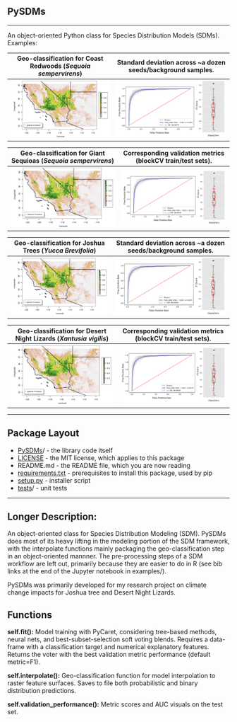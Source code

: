 ## PySDMs

---

An object-oriented Python class for Species Distribution Models (SDMs). Examples:

Geo-classification for Coast Redwoods (*Sequoia sempervirens*) | Standard deviation across ~a dozen seeds/background samples. 
:---------------------------------:|:----------------------------------------:
![](examples/night_lizards/data/range.png) | ![](examples/night_lizards/data/auc.png)

Geo-classification for Giant Sequioas (*Sequoia sempervirens*) | Corresponding validation metrics (blockCV train/test sets). 
:---------------------------------:|:----------------------------------------:
![](examples/night_lizards/data/range.png) | ![](examples/night_lizards/data/auc.png)

Geo-classification for Joshua Trees (*Yucca Brevifolia*) | Standard deviation across ~a dozen seeds/background samples.  
:---------------------------------:|:----------------------------------------:
![](examples/night_lizards/data/range.png) | ![](examples/night_lizards/data/auc.png)

Geo-classification for Desert Night Lizards (*Xantusia vigilis*) | Corresponding validation metrics (blockCV train/test sets).
:---------------------------------:|:----------------------------------------:
![](examples/night_lizards/data/range.png) | ![](examples/night_lizards/data/auc.png)

---

## Package Layout

* [PySDMs](https://github.com/daniel-furman/PySDMs/tree/main/src/PySDMs)/ - the library code itself
* [LICENSE](https://github.com/daniel-furman/PySDMs/blob/main/LICENSE) - the MIT license, which applies to this package
* README.md - the README file, which you are now reading
* [requirements.txt](https://github.com/daniel-furman/PySDMs/blob/main/requirements.txt) - prerequisites to install this package, used by pip
* [setup.py](https://github.com/daniel-furman/PySDMs/blob/main/setup.py) - installer script
* [tests](https://github.com/daniel-furman/PySDMs/tree/main/test)/ - unit tests

---

## Longer Description:

An object-oriented class for Species Distribution Modeling (SDM).
    PySDMs does most of its heavy lifting in the modeling portion of the
    SDM framework, with the interpolate functions mainly packaging
    the geo-classification step in an object-oriented mannner. The pre-processing
    steps of a SDM workflow are left out, primarily because they are easier to
    do in R (see bib links at the end of the Jupyter notebook in examples/).

PySDMs was primarily developed for my research project on climate change
    impacts for Joshua tree and Desert Night Lizards.

Functions
-------

   **self.fit():** Model training with PyCaret, considering tree-based
        methods, neural nets, and best-subset-selection soft voting blends.
        Requires a data-frame with a classification target and numerical
        explanatory features. Returns the voter with the best validation
        metric performance (default metric=F1).

   **self.interpolate():** Geo-classification function for model interpolation to
        raster feature surfaces. Saves to file both probabilistic and binary
        distribution predictions.

   **self.validation_performance():** Metric scores and AUC visuals on the test set.

